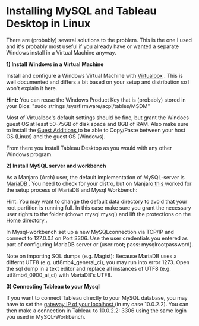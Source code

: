 Installing MySQL and Tableau Desktop in Linux
========================
There are (probably) several solutions to the problem. This is the one I used and it's probably most useful if you already have or wanted a separate Windows install in a Virtual Machine anyway. 

**1) Install Windows in a Virtual Machine**

Install and configure a Windows Virtual Machine with <a href="https://www.virtualbox.org/">Virtualbox</a> . This is well documented and differs a bit based on your setup and distribution so I won't explain it here. 

**Hint:** You can reuse the Windows Product Key that is (probably) stored in your Bios: "sudo strings /sys/firmware/acpi/tables/MSDM"

Most of Virtualbox's default settings should be fine, but grant the Windoes guest OS at least 50-75GB of disk space and 8GB of RAM. Also make sure to install the <a href="https://www.virtualbox.org/manual/ch04.html/">Guest Additions </a> to be able to Copy/Paste between your host OS (Linux) and the guest OS (Windows).

From there you install Tableau Desktop as you would with any other Windows program.

**2) Install MySQL server and workbench**

As a Manjaro (Arch) user, the default implementation of MySQL-server is  <a href="https://wiki.archlinux.org/title/"> MariaDB </a>. You need to check for your distro, but on Manjaro<a href="https://forum.manjaro.org/t/mysql-server-install/121098/"> this </a>  worked for the setup process of MariaDB and Mysql Workbench: 

Hint: You may want to change the default data directory to avoid that your root partition is running full. In this case make sure you grant the necessary user rights to the folder (chown mysql:mysql) and lift the protections on the <a href="https://wiki.archlinux.org/title/MariaDB#Configure_access_to_home_directories"> Home directory </a>.

In Mysql-workbench set up a new MySQLconnection via TCP/IP and connect to 127.0.0.1 on Port 3306. Use the user credentials you entered as part of configuring MariaDB server or (user:root; pass: mysqlrootpassword).

Note on importing SQL dumps (e.g. Magist): Because MariaDB uses a differnt UTF8 (e.g. utf8mb4_general_ci), you may run into error 1273. Open the sql dump in a text editor and replace all instances of UTF8 (e.g. utf8mb4_0900_ai_ci) with MariaDB's UTF8.

**3) Connecting Tableau to your Mysql**

If you want to connect Tableau directly to your MySQL database, you may have to set the <a href="https://medium.com/@urubuz/accessing-localhost-in-mac-from-windows-vm-in-virtualbox-312a3de6fedb"> gateway IP of your localhost </a> (in my case 10.0.2.2).  You can then make a connection in Tableau to 10.0.2.2: 3306 using the same login you used in MySQL-Workbench.

